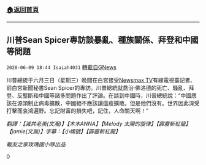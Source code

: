 ###  [:house:返回首頁](https://github.com/ourhimalayas/txt)
---

## 川普Sean Spicer專訪談暴亂、種族關係、拜登和中國等問題
`2020-06-09 18:44 Isaiah4031` [轉載自GNews](https://gnews.org/zh-hant/228351/)

川普總統于六月三日（星期三）晚間在白宮接受[Newsmax TV](https://www.youtube.com/watch?v=mDrYocda9wA)有線電視臺記者、前白宮新聞秘書Sean Spicer的專訪。川普總統就喬治·佛洛德的死亡、騷亂、拜登、反壟斷和中國等諸多問題作出了評論。在談到中國時，川普總統說：“中國應該在源頭制止病毒擴散，中國絕不應該讓瘟疫擴散。但是他們沒有。世界因此深受打擊而哀鴻遍野。忘記財富的損失吧，記住，人命關天啊！”

*翻譯：【滅共老美(文瀚)】【木木ANNA】【Melody 太陽的旋律】【霹靂斬紅龍】【jamie(文胤)】字幕：【小螺號】【霹靂斬紅龍】*

*戰友之家玫瑰園小隊出品*

0

